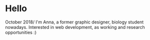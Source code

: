 # Hello
October 2018/
I'm Anna, a former graphic designer, biology student nowadays. Interested in web development, as working and research opportunities 
:)
